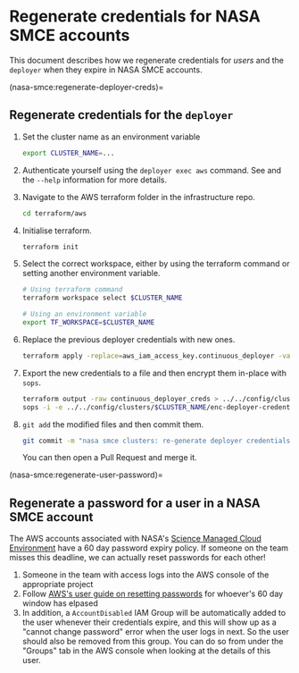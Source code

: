 # Regenerate credentials for NASA SMCE accounts

This document describes how we regenerate credentials for _users_ and the `deployer` when they expire in NASA SMCE accounts.

(nasa-smce:regenerate-deployer-creds)=
## Regenerate credentials for the `deployer`

1. Set the cluster name as an environment variable

   ```bash
   export CLUSTER_NAME=...
   ```

1. Authenticate yourself using the `deployer exec aws` command.
   See [](../../topic/access-creds/cloud-access:aws-individual-accounts) and the `--help` information for more details.

1. Navigate to the AWS terraform folder in the infrastructure repo.

   ```bash
   cd terraform/aws
   ```

1. Initialise terraform.

   ```bash
   terraform init
   ```

1. Select the correct workspace, either by using the terraform command or setting another environment variable.

   ```bash
   # Using terraform command
   terraform workspace select $CLUSTER_NAME

   # Using an environment variable
   export TF_WORKSPACE=$CLUSTER_NAME
   ```

1. Replace the previous deployer credentials with new ones.

   ```bash
   terraform apply -replace=aws_iam_access_key.continuous_deployer -var-file=projects/$CLUSTER_NAME.tfvars
   ```

1. Export the new credentials to a file and then encrypt them in-place with `sops`.

   ```bash
   terraform output -raw continuous_deployer_creds > ../../config/clusters/$CLUSTER_NAME/enc-deployer-credentials.secret.json
   sops -i -e ../../config/clusters/$CLUSTER_NAME/enc-deployer-credentials.secret.json
   ```

1. `git add` the modified files and then commit them.

   ```bash
   git commit -m "nasa smce clusters: re-generate deployer credentials"
   ```

   You can then open a Pull Request and merge it.

(nasa-smce:regenerate-user-password)=
## Regenerate a password for a user in a NASA SMCE account

The AWS accounts associated with NASA's [Science Managed Cloud Environment](https://smce.nasa.gov)
have a 60 day password expiry policy. If someone on the team misses this
deadline, we can actually reset passwords for each other!

1. Someone in the team with access logs into the AWS console of the appropriate project
2. Follow [AWS's user guide on resetting passwords](https://docs.aws.amazon.com/IAM/latest/UserGuide/id_credentials_passwords_admin-change-user.html#id_credentials_passwords_admin-change-user_console)
   for whoever's 60 day window has elpased
3. In addition, a `AccountDisabled` IAM Group will be automatically added to the
   user whenever their credentials expire, and this will show up as a "cannot
   change password" error when the user logs in next. So the user should also be
   removed from this group. You can do so from under the "Groups" tab in the
   AWS console when looking at the details of this user.

